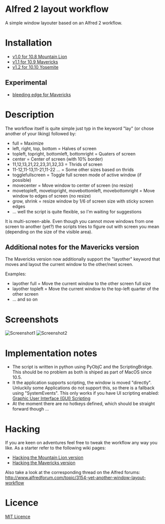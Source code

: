 Alfred 2 layout workflow
========================

A simple window layouter based on an Alfred 2 workflow.

# Installation

* [v1.0 for 10.8 Mountain Lion](https://github.com/untoldwind/alfred2-layout/raw/1.0_Mountain_Lion/Layout.alfredworkflow)
* [v1.1 for 10.9 Mavericks](https://github.com/untoldwind/alfred2-layout/raw/1.1_Mavericks/Layout.alfredworkflow)
* [v1.2 for 10.10 Yosemite](https://github.com/untoldwind/alfred2-layout/raw/1.2_Yosemite/Layout.alfredworkflow)

## Experimental

* [bleeding edge for Mavericks](https://github.com/untoldwind/alfred2-layout/raw/master/Layout.alfredworkflow)

# Description

The workflow itself is quite simple just typ in the keyword "lay" (or chose another of your liking) followed by:
* full = Maximize
* left, right, top, bottom = Halves of screen
* topleft, topright, bottomleft, bottomright = Quaters of screen
* center = Center of screen (with 10% border)
* 11,12,13,21,22,23,31,32,33 = Thrids of screen
* 11-12,11-13,11-21,11-22 ... = Some other sizes based on thrids
* togglefullscreen = Toggle full screen mode of active window (if possible)
* movecenter = Move window to center of screen (no resize)
* movetopleft, movetopright, movebottomleft, movebottomright = Move window to edges of screen (no resize)
* grow, shrink = resize window by 1/6 of screen size with sticky screen edges
* ... well the script is quite flexible, so I'm waiting for suggestions

It is multi-screen-able. Even though you cannot move windows from one screen to another (yet?) the scripts tries to figure out with screen you mean (depending on the size of the visible area).

## Additional notes for the Mavericks version

The Mavericks version now additionally support the "layother" keyword that moves and layout the current window to the other/next screen.

Examples:
* layother full = Move the current window to the other screen full size
* layother topleft = Move the current window to the top-left quarter of the other screen
* ... and so on

# Screenshots

![Screenshot1](https://dl.dropboxusercontent.com/u/3815280/Bildschirmfoto%202013-09-24%20um%2013.54.58.png)
![Screenshot2](https://dl.dropboxusercontent.com/u/3815280/Bildschirmfoto%202013-09-24%20um%2013.55.22.png)

# Implementation notes

* The script is written in python using PyObjC and the ScriptingBridge. This should be no problem as both is shiped as part of MacOS since 10.5.
* It the application supports scripting, the window is moved "directly". Unluckily some Applications do not support this, so there is a fallback using "SystemEvents". This only works if you have UI scripting enabled: [Graphic User Interface (GUI) Scripting](http://www.macosxautomation.com/applescript/uiscripting/)
* At the moment there are no hotkeys defined, which should be straight forward though ...

# Hacking

If you are keen on adventures feel free to tweak the workflow any way you like. As a starter refer to the following wiki pages:
* [Hacking the Mountain Lion version](https://github.com/untoldwind/alfred2-layout/wiki/Hacking-the-Mountain-Lion-version)
* [Hacking the Mavericks version](https://github.com/untoldwind/alfred2-layout/wiki/Hacking-the-Mavericks-version)

Also take a look at the corresponding thread on the Alfred forums: http://www.alfredforum.com/topic/3154-yet-another-window-layout-workflow

# Licence

[MIT Licence](http://opensource.org/licenses/MIT)

